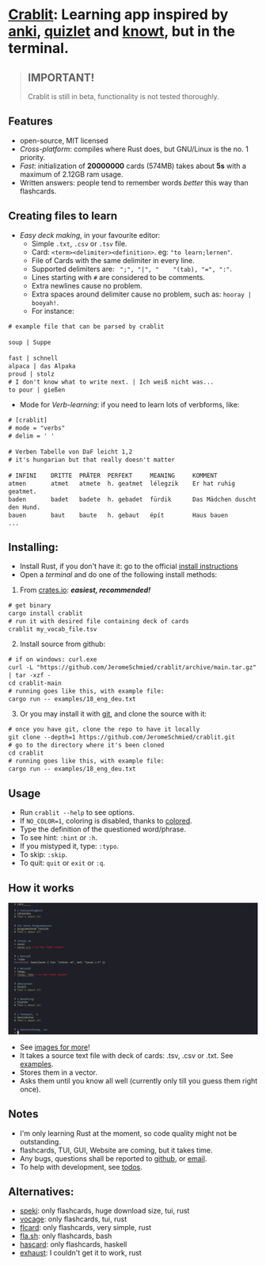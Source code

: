 # [Crablit](https://github.com/JeromeSchmied/crablit): Learning app inspired by [anki](https://ankiweb.net), [quizlet](https://quizlet.com) and [knowt](https://knowt.com), but in the terminal.

> ## IMPORTANT!
>
> Crablit is still in beta, functionality is not tested thoroughly.

## Features

-   open-source, MIT licensed
-   _Cross-platform_: compiles where Rust does, but GNU/Linux is the no. 1 priority.
-   _Fast_: initialization of **20000000** cards (574MB) takes about **5s** with a maximum of 2.12GB ram usage.
-   Written answers: people tend to remember words _better_ this way than flashcards.

## Creating files to learn

-   _Easy deck making_, in your favourite editor:
    -   Simple `.txt`, `.csv` or `.tsv` file.
    -   Card: `<term><delimiter><definition>`. eg: `"to learn;lernen"`.
    -   File of Cards with the same delimiter in every line.
    -   Supported delimiters are: ` ";", "|", "    "(tab), "=", ":"`.
    -   Lines starting with `#` are considered to be comments.
    -   Extra newlines cause no problem.
    -   Extra spaces around delimiter cause no problem, such as: `hooray | booyah!`.
    -   For instance:

```text
# example file that can be parsed by crablit

soup | Suppe

fast | schnell
alpaca | das Alpaka
proud | stolz
# I don't know what to write next. | Ich weiß nicht was...
to pour | gießen
```

-   Mode for _Verb-learning_: if you need to learn lots of verbforms, like:

```text
# [crablit]
# mode = "verbs"
# delim = '	'

# Verben Tabelle von DaF leicht 1,2
# it's hungarian but that really doesn't matter

# INFINI	DRITTE	PRÄTER	PERFEKT 	MEANING 	KOMMENT
atmen	    atmet	atmete	h. geatmet	lélegzik	Er hat ruhig geatmet.
baden	    badet	badete	h. gebadet	fürdik  	Das Mädchen duscht den Hund.
bauen	    baut	baute	h. gebaut	épít    	Haus bauen
...
```

<!-- ## Why is it better than the others? -->
<!-- |                 | quizlet     | knowt      | crablit                       | anki          | -->
<!-- |---------------- | ----------- | ---------- | --------------------------              | -->
<!-- | open-source     | no          | no         | of course!                              | -->
<!-- | ad-free         | nope        | nope       | 100%                                    | -->
<!-- | totally free    | not really  | not really | Yes, and it always will be              | -->
<!-- | speed out of 10 | 4           | 2          | 10                                      | -->
<!-- | offline version | paid        | no         | cross-platform, fast, TUI,GUI : coming soon  | -->
<!-- # or you can install latest development version with -->
<!-- cargo install --git https://github.com/jeromeschmied/crablit -->

## Installing:

-   Install Rust, if you don't have it: go to the official [install instructions](https://www.rust-lang.org/tools/install)
-   Open a _terminal_ and do one of the following install methods:

1. From [crates.io](https://crates.io/crates/crablit): **_easiest, recommended!_**

```shell
# get binary
cargo install crablit
# run it with desired file containing deck of cards
crablit my_vocab_file.tsv
```

2. Install source from github:

```shell
# if on windows: curl.exe
curl -L "https://github.com/JeromeSchmied/crablit/archive/main.tar.gz" | tar -xzf -
cd crablit-main
# running goes like this, with example file:
cargo run -- examples/18_eng_deu.txt
```

3. Or you may install it with [git](https://git-scm.com/downloads), and clone the source with it:

```shell
# once you have git, clone the repo to have it locally
git clone --depth=1 https://github.com/JeromeSchmied/crablit.git
# go to the directory where it's been cloned
cd crablit
# running goes like this, with example file:
cargo run -- examples/18_eng_deu.txt
```

## Usage

-   Run `crablit --help` to see options.
-   If `NO_COLOR=1`, coloring is disabled, thanks to [colored](https://crates.io/crates/colored).
-   Type the definition of the questioned word/phrase.
-   To see hint: `:hint` or `:h`.
-   If you mistyped it, type: `:typo`.
-   To skip: `:skip`.
-   To quit: `quit` or `exit` or `:q`.

## How it works

![Sample][1]

-   See [images for more](examples/img)!
-   It takes a source text file with deck of cards: .tsv, .csv or .txt. See [examples](https://github.com/JeromeSchmied/crablit/tree/main/examples).
-   Stores them in a vector.
-   Asks them until you know all well (currently only till you guess them right once).

## Notes

-   I'm only learning Rust at the moment, so code quality might not be outstanding.
-   flashcards, TUI, GUI, Website are coming, but it takes time.
-   Any bugs, questions shall be reported to [github](https://github.com/JeromeSchmied/crablit), or [email](mailto:iITsnot.me214@proton.me).
-   To help with development, see [todos](TODO.md).

## Alternatives:

-   [speki](https://crates.io/crates/speki): only flashcards, huge download size, tui, rust
-   [vocage](https://crates.io/crates/vocage): only flashcards, tui, rust
-   [flcard](https://crates.io/crates/flcard): only flashcards, very simple, rust
-   [fla.sh](https://github.com/tallguyjenks/fla.sh): only flashcards, bash
-   [hascard](https://github.com/Yvee1/hascard): only flashcards, haskell
-   [exhaust](https://github.com/heyrict/exhaust): I couldn't get it to work, rust

[1]: examples/img/v0.1.5_cards.png "Image of using crablit in alacritty terminal on Arch GNU/Linux"
